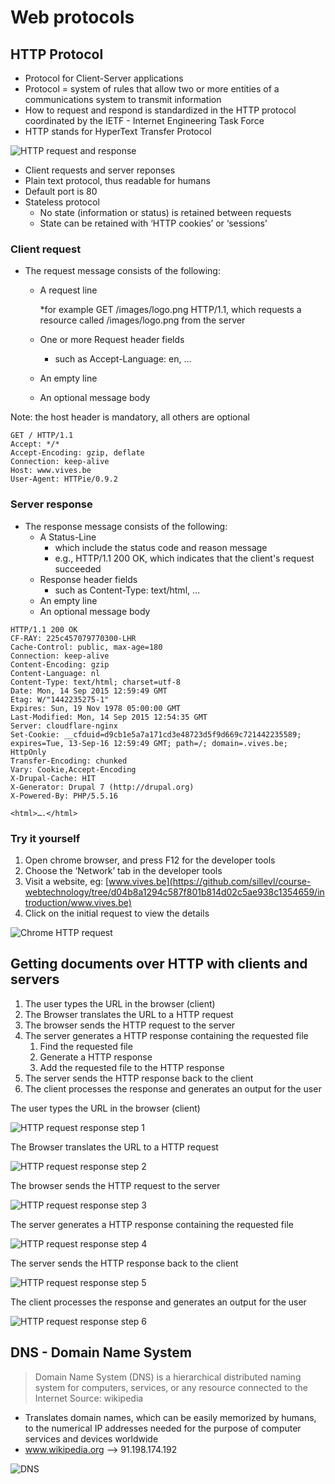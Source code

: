 # Web protocols

## HTTP Protocol

* Protocol for Client-Server applications
* Protocol = system of rules that allow two or more entities of a communications system to transmit information
* How to request and respond is standardized in the HTTP protocol coordinated by the IETF - Internet Engineering Task Force
* HTTP stands for HyperText Transfer Protocol

![HTTP request and response](./img/http-request-response.png)

* Client requests and server reponses
* Plain text protocol, thus readable for humans
* Default port is 80
* Stateless protocol
  * No state \(information or status\) is retained between requests
  * State can be retained with ‘HTTP cookies’ or ‘sessions’

### Client request

* The request message consists of the following:
  * A request line

      \*for example GET /images/logo.png HTTP/1.1, which requests a resource called /images/logo.png from the server

  * One or more Request header fields
    * such as Accept-Language: en, …
  * An empty line
  * An optional message body

Note: the host header is mandatory, all others are optional

```http
GET / HTTP/1.1
Accept: */*
Accept-Encoding: gzip, deflate
Connection: keep-alive
Host: www.vives.be
User-Agent: HTTPie/0.9.2
```

### Server response

* The response message consists of the following:
  * A Status-Line
    * which include the status code and reason message
    * e.g., HTTP/1.1 200 OK, which indicates that the client's request succeeded
  * Response header fields
    * such as Content-Type: text/html, …
  * An empty line
  * An optional message body

```http
HTTP/1.1 200 OK
CF-RAY: 225c457079770300-LHR
Cache-Control: public, max-age=180
Connection: keep-alive
Content-Encoding: gzip
Content-Language: nl
Content-Type: text/html; charset=utf-8
Date: Mon, 14 Sep 2015 12:59:49 GMT
Etag: W/"1442235275-1"
Expires: Sun, 19 Nov 1978 05:00:00 GMT
Last-Modified: Mon, 14 Sep 2015 12:54:35 GMT
Server: cloudflare-nginx
Set-Cookie: __cfduid=d9cb1e5a7a171cd3e48723d5f9d669c721442235589; expires=Tue, 13-Sep-16 12:59:49 GMT; path=/; domain=.vives.be; HttpOnly
Transfer-Encoding: chunked
Vary: Cookie,Accept-Encoding
X-Drupal-Cache: HIT
X-Generator: Drupal 7 (http://drupal.org)
X-Powered-By: PHP/5.5.16

<html>….</html>
```

### Try it yourself

1. Open chrome browser, and press F12 for the developer tools
2. Choose the ‘Network’ tab in the developer tools
3. Visit a website, eg: [www.vives.be](https://github.com/sillevl/course-webtechnology/tree/d04b8a1294c587f801b814d02c5ae938c1354659/introduction/www.vives.be)
4. Click on the initial request to view the details

![Chrome HTTP request](./img/chrome-http-request.png)

## Getting documents over HTTP with clients and servers

1. The user types the URL in the browser \(client\)
2. The Browser translates the URL to a HTTP request
3. The browser sends the HTTP request to the server
4. The server generates a HTTP response containing the requested file
   1. Find the requested file
   2. Generate a HTTP response
   3. Add the requested file to the HTTP response
5. The server sends the HTTP response back to the client
6. The client processes the response and generates an output for the user

The user types the URL in the browser \(client\)

![HTTP request response step 1](./img/http-request-response-step1.png)

The Browser translates the URL to a HTTP request

![HTTP request response step 2](./img/http-request-response-step2.png)

The browser sends the HTTP request to the server

![HTTP request response step 3](./img/http-request-response-step3.png)

The server generates a HTTP response containing the requested file

![HTTP request response step 4](./img/http-request-response-step4.png)

The server sends the HTTP response back to the client

![HTTP request response step 5](./img/http-request-response-step5.png)

The client processes the response and generates an output for the user

![HTTP request response step 6](./img/http-request-response-step6.png)

<YoutubeVideo video-id="keo0dglCj7I" />

## DNS - Domain Name System

> Domain Name System \(DNS\) is a hierarchical distributed naming system for computers, services, or any resource connected to the Internet Source: wikipedia

* Translates domain names, which can be easily memorized by humans, to the numerical IP addresses needed for the purpose of computer services and devices worldwide
* www.wikipedia.org --&gt; 91.198.174.192

![DNS](./img/dns.png)
